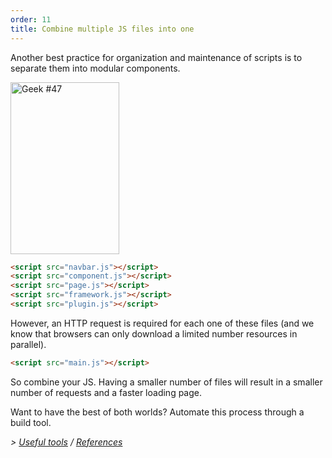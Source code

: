 ```yaml
---
order: 11
title: Combine multiple JS files into one
---
```


Another best practice for organization and maintenance of scripts is to separate them into modular components.

<div class="img-right">
  <img id="geek-47" class="icos-geek" src="http://browserdiet.com/en/assets/img/47.png" alt="Geek #47" width="174" height="275" />
</div>

```html
<script src="navbar.js"></script>
<script src="component.js"></script>
<script src="page.js"></script>
<script src="framework.js"></script>
<script src="plugin.js"></script>
```

However, an HTTP request is required for each one of these files (and we know that browsers can only download a limited number resources in parallel).

```html
<script src="main.js"></script>
```

So combine your JS. Having a smaller number of files will result in a smaller number of requests and a faster loading page.

Want to have the best of both worlds? Automate this process through a build tool.

*> [Useful tools](https://github.com/zenorocha/browser-diet/wiki/Tools#wiki-combine-multiple-js-files-into-one) / [References](https://github.com/zenorocha/browser-diet/wiki/References#combine-multiple-js-files-into-one)*
